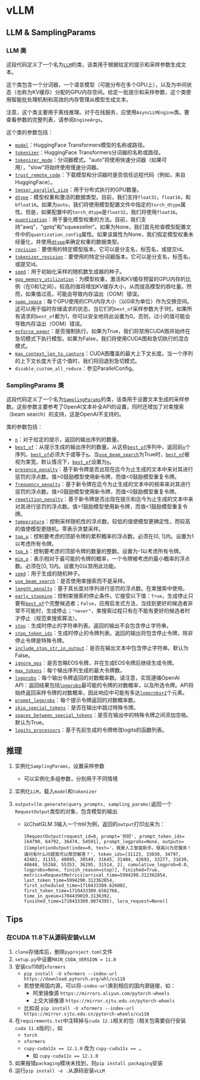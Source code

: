 # vLLM

## LLM & SamplingParams

### LLM 类

这段代码定义了一个名为[`LLM`](command:_github.copilot.openSymbolInFile?%5B%22vllm%2Fvllm%2Fentrypoints%2Fllm.py%22%2C%22LLM%22%5D "vllm/vllm/entrypoints/llm.py")的类，该类用于根据给定的提示和采样参数生成文本。

这个类包含一个分词器，一个语言模型（可能分布在多个GPU上），以及为中间状态（也称为KV缓存）分配的GPU内存空间。给定一批提示和采样参数，这个类使用智能批处理机制和高效的内存管理从模型生成文本。

注意，这个类主要用于离线推理。对于在线服务，应使用`AsyncLLMEngine`类。要查看参数的完整列表，请参阅`EngineArgs`。

这个类的参数包括：

- [`model`](command:_github.copilot.openSymbolInFile?%5B%22vllm%2Fvllm%2Fentrypoints%2Fllm.py%22%2C%22model%22%5D "vllm/vllm/entrypoints/llm.py")：HuggingFace Transformers模型的名称或路径。
- [`tokenizer`](command:_github.copilot.openSymbolInFile?%5B%22vllm%2Fvllm%2Fentrypoints%2Fllm.py%22%2C%22tokenizer%22%5D "vllm/vllm/entrypoints/llm.py")：HuggingFace Transformers分词器的名称或路径。
- [`tokenizer_mode`](command:_github.copilot.openSymbolInFile?%5B%22vllm%2Fvllm%2Fentrypoints%2Fllm.py%22%2C%22tokenizer_mode%22%5D "vllm/vllm/entrypoints/llm.py")：分词器模式。"auto"将使用快速分词器（如果可用），"slow"将始终使用慢速分词器。
- [`trust_remote_code`](command:_github.copilot.openSymbolInFile?%5B%22vllm%2Fvllm%2Fentrypoints%2Fllm.py%22%2C%22trust_remote_code%22%5D "vllm/vllm/entrypoints/llm.py")：下载模型和分词器时是否信任远程代码（例如，来自HuggingFace）。
- [`tensor_parallel_size`](command:_github.copilot.openSymbolInFile?%5B%22vllm%2Fvllm%2Fentrypoints%2Fllm.py%22%2C%22tensor_parallel_size%22%5D "vllm/vllm/entrypoints/llm.py")：用于分布式执行的GPU数量。
- [`dtype`](command:_github.copilot.openSymbolInFile?%5B%22vllm%2Fvllm%2Fentrypoints%2Fllm.py%22%2C%22dtype%22%5D "vllm/vllm/entrypoints/llm.py")：模型权重和激活的数据类型。目前，我们支持`float32`，`float16`，和`bfloat16`。如果为`auto`，我们将使用模型配置文件中指定的`torch_dtype`属性。但是，如果配置中的`torch_dtype`是`float32`，我们将使用`float16`。
- [`quantization`](command:_github.copilot.openSymbolInFile?%5B%22vllm%2Fvllm%2Fentrypoints%2Fllm.py%22%2C%22quantization%22%5D "vllm/vllm/entrypoints/llm.py")：用于量化模型权重的方法。目前，我们支持"awq"，"gptq"和"squeezellm"。如果为None，我们首先检查模型配置文件中的`quantization_config`属性。如果该属性为None，我们假定模型权重未经量化，并使用[`dtype`](command:_github.copilot.openSymbolInFile?%5B%22vllm%2Fvllm%2Fentrypoints%2Fllm.py%22%2C%22dtype%22%5D "vllm/vllm/entrypoints/llm.py")来确定权重的数据类型。
- [`revision`](command:_github.copilot.openSymbolInFile?%5B%22vllm%2Fvllm%2Fentrypoints%2Fllm.py%22%2C%22revision%22%5D "vllm/vllm/entrypoints/llm.py")：要使用的特定模型版本。它可以是分支名，标签名，或提交id。
- [`tokenizer_revision`](command:_github.copilot.openSymbolInFile?%5B%22vllm%2Fvllm%2Fentrypoints%2Fllm.py%22%2C%22tokenizer_revision%22%5D "vllm/vllm/entrypoints/llm.py")：要使用的特定分词器版本。它可以是分支名，标签名，或提交id。
- [`seed`](command:_github.copilot.openSymbolInFile?%5B%22vllm%2Fvllm%2Fentrypoints%2Fllm.py%22%2C%22seed%22%5D "vllm/vllm/entrypoints/llm.py")：用于初始化采样的随机数生成器的种子。
- [`gpu_memory_utilization`](command:_github.copilot.openSymbolInFile?%5B%22vllm%2Fvllm%2Fentrypoints%2Fllm.py%22%2C%22gpu_memory_utilization%22%5D "vllm/vllm/entrypoints/llm.py")：为模型权重，激活和KV缓存预留的GPU内存的比例（在0和1之间）。较高的值将增加KV缓存大小，从而提高模型的吞吐量。然而，如果值过高，可能会导致内存溢出（OOM）错误。
- [`swap_space`](command:_github.copilot.openSymbolInFile?%5B%22vllm%2Fvllm%2Fentrypoints%2Fllm.py%22%2C%22swap_space%22%5D "vllm/vllm/entrypoints/llm.py")：每个GPU使用的CPU内存大小（以GiB为单位）作为交换空间。这可以用于临时存储请求的状态，当它们的`best_of`采样参数大于1时。如果所有请求的`best_of`都为1，你可以安全地将此设置为0。否则，过小的值可能会导致内存溢出（OOM）错误。
- [`enforce_eager`](command:_github.copilot.openSymbolInFile?%5B%22vllm%2Fvllm%2Fentrypoints%2Fllm.py%22%2C%22enforce_eager%22%5D "vllm/vllm/entrypoints/llm.py")：是否强制执行。如果为True，我们将禁用CUDA图并始终在急切模式下执行模型。如果为False，我们将使用CUDA图和急切执行的混合模式。
- [`max_context_len_to_capture`](command:_github.copilot.openSymbolInFile?%5B%22vllm%2Fvllm%2Fentrypoints%2Fllm.py%22%2C%22max_context_len_to_capture%22%5D "vllm/vllm/entrypoints/llm.py")：CUDA图覆盖的最大上下文长度。当一个序列的上下文长度大于这个值时，我们将回退到急切模式。
- `disable_custom_all_reduce`：参见ParallelConfig。

### SamplingParams 类

这段代码定义了一个名为[`SamplingParams`](command:_github.copilot.openSymbolInFile?%5B%22vllm%2Fvllm%2Fsampling_params.py%22%2C%22SamplingParams%22%5D "vllm/vllm/sampling_params.py")的类，该类用于设置文本生成的采样参数。这些参数主要参考了OpenAI文本补全API的设置，同时还增加了对束搜索（beam search）的支持，这是OpenAI不支持的。

类的参数包括：

- [`n`](command:_github.copilot.openSymbolInFile?%5B%22vllm%2Fvllm%2Fsampling_params.py%22%2C%22n%22%5D "vllm/vllm/sampling_params.py")：对于给定的提示，返回的输出序列的数量。
- [`best_of`](command:_github.copilot.openSymbolInFile?%5B%22vllm%2Fvllm%2Fsampling_params.py%22%2C%22best_of%22%5D "vllm/vllm/sampling_params.py")：从提示生成的输出序列的数量。从这些[`best_of`](command:_github.copilot.openSymbolInFile?%5B%22vllm%2Fvllm%2Fsampling_params.py%22%2C%22best_of%22%5D "vllm/vllm/sampling_params.py")序列中，返回前[`n`](command:_github.copilot.openSymbolInFile?%5B%22vllm%2Fvllm%2Fsampling_params.py%22%2C%22n%22%5D "vllm/vllm/sampling_params.py")个序列。[`best_of`](command:_github.copilot.openSymbolInFile?%5B%22vllm%2Fvllm%2Fsampling_params.py%22%2C%22best_of%22%5D "vllm/vllm/sampling_params.py")必须大于或等于[`n`](command:_github.copilot.openSymbolInFile?%5B%22vllm%2Fvllm%2Fsampling_params.py%22%2C%22n%22%5D "vllm/vllm/sampling_params.py")。当[`use_beam_search`](command:_github.copilot.openSymbolInFile?%5B%22vllm%2Fvllm%2Fsampling_params.py%22%2C%22use_beam_search%22%5D "vllm/vllm/sampling_params.py")为True时，[`best_of`](command:_github.copilot.openSymbolInFile?%5B%22vllm%2Fvllm%2Fsampling_params.py%22%2C%22best_of%22%5D "vllm/vllm/sampling_params.py")被视为束宽。默认情况下，[`best_of`](command:_github.copilot.openSymbolInFile?%5B%22vllm%2Fvllm%2Fsampling_params.py%22%2C%22best_of%22%5D "vllm/vllm/sampling_params.py")设置为[`n`](command:_github.copilot.openSymbolInFile?%5B%22vllm%2Fvllm%2Fsampling_params.py%22%2C%22n%22%5D "vllm/vllm/sampling_params.py")。
- [`presence_penalty`](command:_github.copilot.openSymbolInFile?%5B%22vllm%2Fvllm%2Fsampling_params.py%22%2C%22presence_penalty%22%5D "vllm/vllm/sampling_params.py")：基于新令牌是否出现在迄今为止生成的文本中来对其进行惩罚的浮点数。值>0鼓励模型使用新令牌，而值<0鼓励模型重复令牌。
- [`frequency_penalty`](command:_github.copilot.openSymbolInFile?%5B%22vllm%2Fvllm%2Fsampling_params.py%22%2C%22frequency_penalty%22%5D "vllm/vllm/sampling_params.py")：基于新令牌在迄今为止生成的文本中的频率来对其进行惩罚的浮点数。值>0鼓励模型使用新令牌，而值<0鼓励模型重复令牌。
- [`repetition_penalty`](command:_github.copilot.openSymbolInFile?%5B%22vllm%2Fvllm%2Fsampling_params.py%22%2C%22repetition_penalty%22%5D "vllm/vllm/sampling_params.py")：基于新令牌是否出现在提示和迄今为止生成的文本中来对其进行惩罚的浮点数。值>1鼓励模型使用新令牌，而值<1鼓励模型重复令牌。
- [`temperature`](command:_github.copilot.openSymbolInFile?%5B%22vllm%2Fvllm%2Fsampling_params.py%22%2C%22temperature%22%5D "vllm/vllm/sampling_params.py")：控制采样随机性的浮点数。较低的值使模型更确定性，而较高的值使模型更随机。零表示贪婪采样。
- [`top_p`](command:_github.copilot.openSymbolInFile?%5B%22vllm%2Fvllm%2Fsampling_params.py%22%2C%22top_p%22%5D "vllm/vllm/sampling_params.py")：控制要考虑的顶部令牌的累积概率的浮点数。必须在(0, 1]内。设置为1以考虑所有令牌。
- [`top_k`](command:_github.copilot.openSymbolInFile?%5B%22vllm%2Fvllm%2Fsampling_params.py%22%2C%22top_k%22%5D "vllm/vllm/sampling_params.py")：控制要考虑的顶部令牌的数量的整数。设置为-1以考虑所有令牌。
- [`min_p`](command:_github.copilot.openSymbolInFile?%5B%22vllm%2Fvllm%2Fsampling_params.py%22%2C%22min_p%22%5D "vllm/vllm/sampling_params.py")：表示相对于最可能的令牌的概率，一个令牌被考虑的最小概率的浮点数。必须在[0, 1]内。设置为0以禁用此功能。
- [`seed`](command:_github.copilot.openSymbolInFile?%5B%22vllm%2Fvllm%2Fsampling_params.py%22%2C%22seed%22%5D "vllm/vllm/sampling_params.py")：用于生成的随机种子。
- [`use_beam_search`](command:_github.copilot.openSymbolInFile?%5B%22vllm%2Fvllm%2Fsampling_params.py%22%2C%22use_beam_search%22%5D "vllm/vllm/sampling_params.py")：是否使用束搜索而不是采样。
- [`length_penalty`](command:_github.copilot.openSymbolInFile?%5B%22vllm%2Fvllm%2Fsampling_params.py%22%2C%22length_penalty%22%5D "vllm/vllm/sampling_params.py")：基于其长度对序列进行惩罚的浮点数。在束搜索中使用。
- [`early_stopping`](command:_github.copilot.openSymbolInFile?%5B%22vllm%2Fvllm%2Fsampling_params.py%22%2C%22early_stopping%22%5D "vllm/vllm/sampling_params.py")：控制束搜索的停止条件。它接受以下值：`True`，生成停止只要有[`best_of`](command:_github.copilot.openSymbolInFile?%5B%22vllm%2Fvllm%2Fsampling_params.py%22%2C%22best_of%22%5D "vllm/vllm/sampling_params.py")个完整候选者；`False`，应用启发式方法，当找到更好的候选者非常不可能时，生成停止；`"never"`，束搜索过程只有在不能有更好的候选者时才停止（规范束搜索算法）。
- [`stop`](command:_github.copilot.openSymbolInFile?%5B%22vllm%2Fvllm%2Fsampling_params.py%22%2C%22stop%22%5D "vllm/vllm/sampling_params.py")：生成时停止的字符串列表。返回的输出不会包含停止字符串。
- [`stop_token_ids`](command:_github.copilot.openSymbolInFile?%5B%22vllm%2Fvllm%2Fsampling_params.py%22%2C%22stop_token_ids%22%5D "vllm/vllm/sampling_params.py")：生成时停止的令牌列表。返回的输出将包含停止令牌，除非停止令牌是特殊令牌。
- [`include_stop_str_in_output`](command:_github.copilot.openSymbolInFile?%5B%22vllm%2Fvllm%2Fsampling_params.py%22%2C%22include_stop_str_in_output%22%5D "vllm/vllm/sampling_params.py")：是否在输出文本中包含停止字符串。默认为False。
- [`ignore_eos`](command:_github.copilot.openSymbolInFile?%5B%22vllm%2Fvllm%2Fsampling_params.py%22%2C%22ignore_eos%22%5D "vllm/vllm/sampling_params.py")：是否忽略EOS令牌，并在生成EOS令牌后继续生成令牌。
- [`max_tokens`](command:_github.copilot.openSymbolInFile?%5B%22vllm%2Fvllm%2Fsampling_params.py%22%2C%22max_tokens%22%5D "vllm/vllm/sampling_params.py")：每个输出序列生成的最大令牌数。
- [`logprobs`](command:_github.copilot.openSymbolInFile?%5B%22vllm%2Fvllm%2Fsampling_params.py%22%2C%22logprobs%22%5D "vllm/vllm/sampling_params.py")：每个输出令牌返回的对数概率数。请注意，实现遵循OpenAI API：返回结果包括[`logprobs`](command:_github.copilot.openSymbolInFile?%5B%22vllm%2Fvllm%2Fsampling_params.py%22%2C%22logprobs%22%5D "vllm/vllm/sampling_params.py")最可能的令牌的对数概率，以及所选令牌。API将始终返回采样令牌的对数概率，因此响应中可能有多达[`logprobs+1`](command:_github.copilot.openSymbolInFile?%5B%22vllm%2Fvllm%2Fsampling_params.py%22%2C%22logprobs%2B1%22%5D "vllm/vllm/sampling_params.py")个元素。
- [`prompt_logprobs`](command:_github.copilot.openSymbolInFile?%5B%22vllm%2Fvllm%2Fsampling_params.py%22%2C%22prompt_logprobs%22%5D "vllm/vllm/sampling_params.py")：每个提示令牌返回的对数概率数。
- [`skip_special_tokens`](command:_github.copilot.openSymbolInFile?%5B%22vllm%2Fvllm%2Fsampling_params.py%22%2C%22skip_special_tokens%22%5D "vllm/vllm/sampling_params.py")：是否在输出中跳过特殊令牌。
- [`spaces_between_special_tokens`](command:_github.copilot.openSymbolInFile?%5B%22vllm%2Fvllm%2Fsampling_params.py%22%2C%22spaces_between_special_tokens%22%5D "vllm/vllm/sampling_params.py")：是否在输出中的特殊令牌之间添加空格。默认为True。
- [`logits_processors`](command:_github.copilot.openSymbolInFile?%5B%22vllm%2Fvllm%2Fsampling_params.py%22%2C%22logits_processors%22%5D "vllm/vllm/sampling_params.py")：基于先前生成的令牌修改logits的函数列表。

## 推理

1. 实例化`SamplingParams`，设置采样参数

   - 可以实例化多组参数，分别用于不同情境

2. 实例化`LLM`，载入`model`和`tokenizer`

3. `output=llm.generate(query_prompts, sampling_params)`返回一个 `RequestOutput`类型的对象，包含模型的输出

   - 以ChatGLM 3输入一个`你好`为例，返回的`output`打印出来为：

     ```
     [RequestOutput(request_id=0, prompt='你好', prompt_token_ids=[64790, 64792, 36474, 54591], prompt_logprobs=None, outputs=[CompletionOutput(index=0, text='，我是人工智能助手。很高兴为您服务！请问有什么问题我可以帮您解答？', token_ids=[31123, 33030, 34797, 42481, 31155, 48895, 38549, 31645, 31404, 42693, 33277, 31639, 40648, 55268, 55353, 36295, 31514, 2], cumulative_logprob=0.0, logprobs=None, finish_reason=stop)], finished=True, metrics=RequestMetrics(arrival_time=5994290.312362854, last_token_time=5994290.312362854, first_scheduled_time=1710433309.626002, first_token_time=1710433309.6582766, time_in_queue=1704439019.3136392, finished_time=1710433309.9074395), lora_request=None)]
     ```

     

## Tips

### 在CUDA 11.8下从源码安装vLLM

1. `clone`存储库后，删除`pyproject.toml`文件
2. `setup.py`中设置`MAIN_CUDA_VERSION = 11.8`
3. 安装cu118的`xformers`
   - `pip install -U xformers --index-url https://download.pytorch.org/whl/cu118`
   - 若想使用国内源，可以将`–index-url`换到相应的国内源链接，如：
     - 阿里镜像源 `https://mirrors.aliyun.com/pytorch-wheels`
     - 上交大镜像源 `https://mirror.sjtu.edu.cn/pytorch-wheels`
   - 比如说 `pip install -U xformers --index-url https://mirror.sjtu.edu.cn/pytorch-wheels/cu118`
4. 在`requirements.txt`中注释掉与`cuda 12.1`相关的包（相关包需要自行安装`cuda 11.8`版的），如
   - `torch`
   - `xformers`
   - `cupy-cuda12x == 12.1.0` 改为 `cupy-cuda11x == …`
     - 如 `cupy-cuda11x == 12.1.0`
5. 如果报错`packaging`模块未找到，则`pip install packaging`安装
6. 运行`pip install -e .`从源码安装`vLLM`



